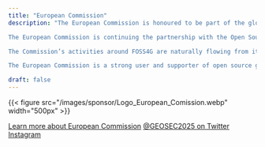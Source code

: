 ```yaml
---
title: "European Commission"
description: "The European Commission is honoured to be part of the global community of open source geospatial enthusiasts gathering from September 27 to October 2 at the online FOSS4G 2021 conference. The European Commission is contributing to the event with a half-day dedicated track on Friday, October 1.

The European Commission is continuing the partnership with the Open Source Geospatial Foundation (OSGeo), centred around the shared values of openness, transparency, reuse and reproducibility applied to all dimensions, from data to software and standards.

The Commission’s activities around FOSS4G are naturally flowing from its recently renewed Open source software strategy 2020-2023 entitled ‘Think Open’, which identifies open source software solutions as key building blocks to deliver better European services and enrich society, in addition to actively committing to support open source developer communities. This strategy builds on other important initiatives including the European interoperability framework and the European strategy for data, whereby open source software helps ensure interoperability and technological sovereignty in key societal areas at the European scale.

The European Commission is a strong user and supporter of open source geospatial software in a multitude of domains, for example statistical production, environment, agriculture, transport, education, research and smart cities. A well-known example is INSPIRE, the pan-European spatial data infrastructure which strongly relies on open source components."

draft: false
---
```


{{< figure src="/images/sponsor/Logo_European_Comission.webp" width="500px" >}}

[Learn more about European Commission](https://inspire.ec.europa.eu/news/european-commission-partnering-foss4g-2021)
[@GEOSEC2025 on Twitter](https://twitter.com/INSPIRE_EU)
[Instagram](https://www.instagram.com/INSPIRE_EU)

